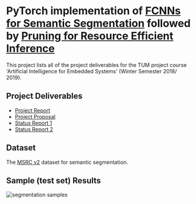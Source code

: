 # PyTorch implementation of [FCNNs for Semantic Segmentation](https://arxiv.org/abs/1411.4038) followed by [Pruning for Resource Efficient Inference](https://arxiv.org/abs/1611.06440)

This project lists all of the project deliverables for the TUM project course 'Artificial Intelligence for Embedded Systems' (Winter Semester 2018/ 2019).

## Project Deliverables
* [Project Report](https://github.com/uzairakbar/efficient-segmentation/blob/master/deliverables/project_report.pdf)
* [Project Proposal](https://github.com/uzairakbar/efficient-segmentation/blob/master/deliverables/project_report.pdf)
* [Status Report 1](https://github.com/uzairakbar/efficient-segmentation/blob/master/deliverables/project_report.pdf)
* [Status Report 2](https://github.com/uzairakbar/efficient-segmentation/blob/master/deliverables/project_report.pdf)

## Dataset
The [MSRC v2](https://www.microsoft.com/en-us/research/project/image-understanding/) dataset for semantic segmentation.

## Sample (test set) Results
![segmentation samples](https://drive.google.com/file/d/1E2JrDrejJENqk2UZ6SmFy5SxqLZn5n35/view?usp=sharing?sanitize=true)
